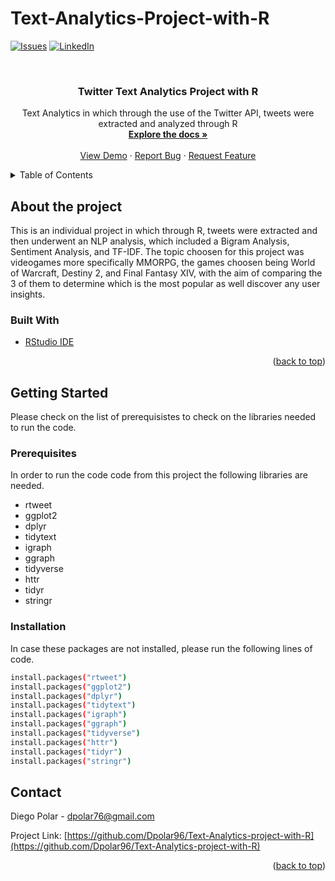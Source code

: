 # Text-Analytics-Project-with-R
<div id="top"></div>
<!--
*** Thanks for checking out the Best-README-Template. If you have a suggestion
*** that would make this better, please fork the repo and create a pull request
*** or simply open an issue with the tag "enhancement".
*** Don't forget to give the project a star!
*** Thanks again! Now go create something AMAZING! :D
-->



<!-- PROJECT SHIELDS -->
<!--
*** I'm using markdown "reference style" links for readability.
*** Reference links are enclosed in brackets [ ] instead of parentheses ( ).
*** See the bottom of this document for the declaration of the reference variables
*** for contributors-url, forks-url, etc. This is an optional, concise syntax you may use.
*** https://www.markdownguide.org/basic-syntax/#reference-style-links
-->
[![Issues][issues-shield]][issues-url]
[![LinkedIn][linkedin-shield]][linkedin-url]



<!-- PROJECT LOGO -->
<br />
<div align="center">
  <a href="https://github.com/Dpolar96/Text-Analytics-project-with-R">
  </a>

<h3 align="center">Twitter Text Analytics Project with R</h3>

  <p align="center">
    Text Analytics in which through the use of the Twitter API, tweets were extracted and analyzed through R
    <br />
    <a href="https://github.com/Dpolar96/Text-Analytics-project-with-R"><strong>Explore the docs »</strong></a>
    <br />
    <br />
    <a href="https://github.com/Dpolar96/Text-Analytics-project-with-R">View Demo</a>
    ·
    <a href="https://github.com/Dpolar96/Text-Analytics-project-with-R/issues">Report Bug</a>
    ·
    <a href="https://github.com/Dpolar96/Text-Analytics-project-with-R/issues">Request Feature</a>
  </p>
</div>



<!-- TABLE OF CONTENTS -->
<details>
  <summary>Table of Contents</summary>
  <ol>
    <li>
      <a href="#about-the-project">About The Project</a>
      <ul>
        <li><a href="#built-with">Built With</a></li>
      </ul>
    </li>
    <li>
      <a href="#getting-started">Getting Started</a>
      <ul>
        <li><a href="#prerequisites">Prerequisites</a></li>
        <li><a href="#installation">Installation</a></li>
      </ul>
    </li>
    <li><a href="#contact">Contact</a></li>
  </ol>
</details>


<!-- ABOUT THE PROJECT -->
## About the project

This is an individual project in which through R, tweets were extracted and then underwent an NLP analysis, which included a Bigram Analysis, Sentiment Analysis, and TF-IDF. The topic choosen for this project was videogames more specifically MMORPG, the games choosen being World of Warcraft, Destiny 2, and Final Fantasy XIV, with the aim of comparing the 3 of them to determine which is the most popular as well discover any user insights.

### Built With

* [RStudio IDE](https://www.rstudio.com/products/rstudio/download/)

<p align="right">(<a href="#top">back to top</a>)</p>



<!-- GETTING STARTED -->
## Getting Started

Please check on the list of prerequisistes to check on the libraries needed to run the code.

### Prerequisites

In order to run the code code from this project the following libraries are needed.
* rtweet
* ggplot2
* dplyr
* tidytext
* igraph
* ggraph
* tidyverse
* httr
* tidyr
* stringr


### Installation

In case these packages are not installed, please run the following lines of code.
  ```sh
  install.packages("rtweet")
  install.packages("ggplot2")
  install.packages("dplyr")
  install.packages("tidytext")
  install.packages("igraph")
  install.packages("ggraph")
  install.packages("tidyverse")
  install.packages("httr")
  install.packages("tidyr")
  install.packages("stringr")
  ```


<!-- CONTACT -->
## Contact

Diego Polar - dpolar76@gmail.com

Project Link: [https://github.com/Dpolar96/Text-Analytics-project-with-R](https://github.com/Dpolar96/Text-Analytics-project-with-R)

<p align="right">(<a href="#top">back to top</a>)</p>




<!-- MARKDOWN LINKS & IMAGES -->
<!-- https://www.markdownguide.org/basic-syntax/#reference-style-links -->
[issues-shield]: https://img.shields.io/github/issues/Dpolar96/Text-Analytics-project-with-R.svg?style=for-the-badge
[issues-url]: https://github.com/Dpolar96/Text-Analytics-project-with-R/issues
[linkedin-shield]: https://img.shields.io/badge/-LinkedIn-black.svg?style=for-the-badge&logo=linkedin&colorB=555
[linkedin-url]: https://linkedin.com/in/diego-polar-velasquez-3bbbb9154/
[product-screenshot]: images/screenshot.png

